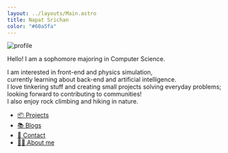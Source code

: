 ```yaml
---
layout: ../layouts/Main.astro
title: Napat Srichan
color: "#60a5fa"
---
```


<img alt="profile" class="w-32 h-32 float-right" src="/profile.png" />

Hello! I am a sophomore majoring in Computer Science.

I am interested in front-end and physics simulation,  
currently learning about back-end and artificial intelligence.  
I love tinkering stuff and creating small projects solving everyday problems;  
looking forward to contributing to communities!  
I also enjoy rock climbing and hiking in nature.

- [📦 Projects](/projects)
- [📚 Blogs](/blogs)
- [📧 Contact](/contact)
- [💁‍♂️ About me](/about)
